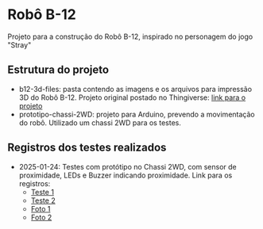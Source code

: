# Robô B-12
Projeto para a construção do Robô B-12, inspirado no personagem do jogo "Stray"

## Estrutura do projeto
* b12-3d-files: pasta contendo as imagens e os arquivos para impressão 3D do Robô B-12. Projeto original postado no Thingiverse: [link para o projeto](https://www.thingiverse.com/thing:5439079)
* prototipo-chassi-2WD: projeto para Arduino, prevendo a movimentação do robô. Utilizado um chassi 2WD para os testes.

## Registros dos testes realizados
* 2025-01-24: Testes com protótipo no Chassi 2WD, com sensor de proximidade, LEDs e Buzzer indicando proximidade. Link para os registros:
  * [Teste 1](https://youtube.com/shorts/v9lwo41RYEg?feature=share)
  * [Teste 2](https://youtube.com/shorts/K_80Z0RlFIw?feature=share)
  * [Foto 1](https://github.com/sfrubio/robo-b12/blob/main/testes/20250124_211653.jpg)
  * [Foto 2](https://github.com/sfrubio/robo-b12/blob/main/testes/20250124_211727.jpg)